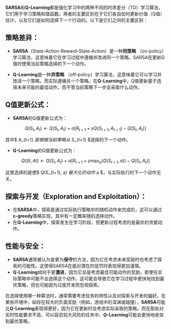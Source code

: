 **SARSA**和**Q-Learning**都是强化学习中的两种不同的时序差分（TD）学习算法，它们用于学习策略和值函数。两者的主要区别在于它们各自如何更新价值（Q值）估计，以及它们是如何选择下一个行动的。以下是它们之间的主要区别：

## 策略差异：

- **SARSA**（State-Action-Reward-State-Action）是一种**同策略**
  （on-policy）学习算法，这意味着它在学习过程中遵循并改进同一个策略。SARSA在更新Q值时使用当前策略选择的下一个动作。

- **Q-Learning**是一种**异策略**
  （off-policy）学习算法，这意味着它可以学习并改进一个策略，而实际遵循另一个策略。在**Q-Learning**中，Q值更新基于选择未来可能的最佳动作，而不管当前策略下一步会采取什么动作。

## Q值更新公式：

- **SARSA**的Q值更新公式为：

$$ Q(S_t, A_t) \leftarrow Q(S_t, A_t) + \alpha [ R_{t+1} + \gamma Q(S_{t+1}, A_{t+1}) - Q(S_t, A_t) ] $$

其中$ A_{t+1} $是根据当前策略从$ S_{t+1} $选择的下一个动作。

- **Q-Learning**的Q值更新公式为：

$$ Q(St, At) \leftarrow Q(S_t, A_t) + \alpha [R_{t+1} + \gamma \max_a(Q(S_{t+1}, a)) - Q(S_t, A_t)] $$ 

这里选择的是使$ Q(S_{t+1}, a) $最大化的动作$ a $，与实际执行的下一个动作无关。

## 探索与开发（Exploration and Exploitation）：

- 在**SARSA**中，探索是通过实际执行策略中的随机动作来完成的，这可以通过**ε-greedy**策略实现，其中有一定概率随机选择动作。
- 在**Q-Learning**中，探索发生在学习阶段，但更新过程考虑的是最优的贪婪动作。

## 性能与安全：

- **SARSA**通常被认为是更为**保守**的方法，因为它在考虑未来奖励时也考虑了探索的可能性。这使得SARSA在面对潜在的惩罚时表现得更加谨慎。
- **Q-Learning**倾向于更**激进**，因为它总是考虑最佳可能动作的奖励，即使在实际策略中可能不会选择这个动作。这可能会导致它在学习过程中更快地找到最优策略，但也可能因为过度开发而忽视探索。

在选择使用哪一种算法时，通常需要考虑任务的特性以及对探索与开发的偏好。在某些环境中，如存在较大的负面奖励（例如，游戏中的深渊或碰撞），**SARSA**可能比**Q-Learning**表现得更好，因为它在更新时会考虑实际采取的策略。而在那些对实时性能要求不高、可以容忍较大风险的任务中，**Q-Learning**可能会更快地收敛到最优策略。